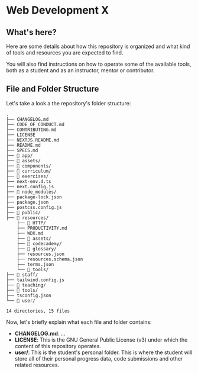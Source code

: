 # Web Development X 

## What's here?

Here are some details about how this repository is organized and what kind of tools and resources you are expected to find.

You will also find instructions on how to operate some of the available tools, both as a student and as an instructor, mentor or contributor.

## File and Folder Structure

Let's take a look a the repository's folder structure:

```
.
├── CHANGELOG.md
├── CODE_OF_CONDUCT.md
├── CONTRIBUTING.md
├── LICENSE
├── NEXTJS.README.md
├── README.md
├── SPECS.md
├── 📂 app/
├── 📂 assets/
├── 📂 components/
├── 📂 curriculum/
├── 📂 exercises/
├── next-env.d.ts
├── next.config.js
├── 📂 node_modules/
├── package-lock.json
├── package.json
├── postcss.config.js
├── 📂 public/
├── 📂 resources/
    ├── 📂 HTTP/
    ├── PRODUCTIVITY.md
    ├── WDX.md
    ├── 📂 assets/
    ├── 📂 codecademy/
    ├── 📂 glossary/
    ├── resources.json
    ├── resources.schema.json
    ├── terms.json
    └── 📂 tools/
├── 📂 staff/
├── tailwind.config.js
├── 📂 teaching/
├── 📂 tools/
├── tsconfig.json
└── 📂 user/

14 directories, 15 files
```

Now, let's briefly explain what each file and folder contains:

- **CHANGELOG.md**:
...
- **LICENSE**: This is the GNU General Public License (v3) under which the content of this repository operates.
- **user/**: This is the student's personal folder. This is where the student will store all of their personal progress data, code submissions and other related resources.
